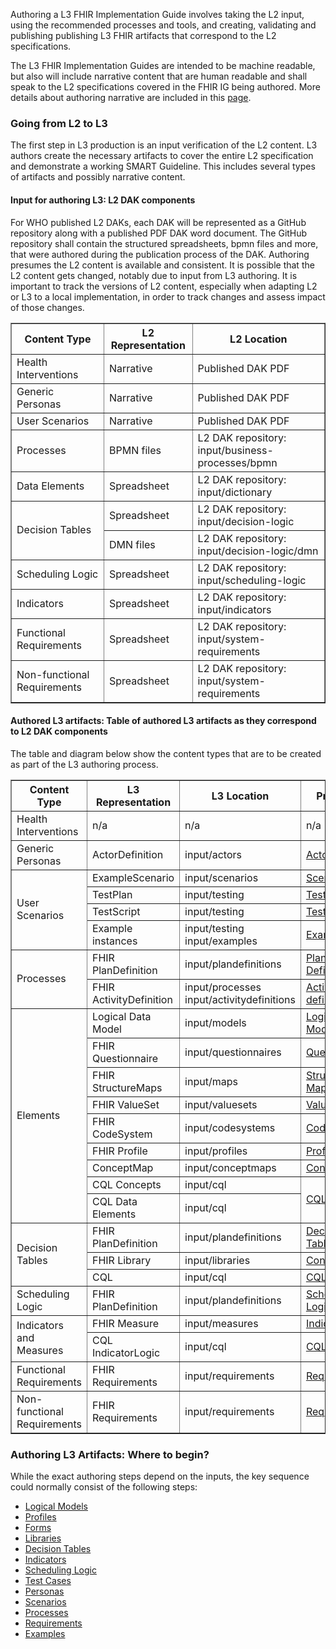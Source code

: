 

Authoring a L3 FHIR Implementation Guide involves taking the L2 input, using the recommended processes and tools, and creating, validating and publishing publishing L3 FHIR artifacts that correspond to the L2 specifications. 

The L3 FHIR Implementation Guides are intended to be machine readable, but also will include narrative content that are human readable and shall speak to the L2 specifications covered in the FHIR IG being authored. More details about authoring narrative are included in this [page](narrative.html).

### Going from L2 to L3
The first step in L3 production is an input verification of the L2 content. L3 authors create the necessary artifacts to cover the entire L2 specification and demonstrate a working SMART Guideline. This includes several types of artifacts and possibly narrative content.

#### Input for authoring L3: L2 DAK components

For WHO published L2 DAKs, each DAK will be represented as a GitHub repository along with a published PDF DAK word document. The GitHub repository shall contain the structured spreadsheets, bpmn files and more, that were authored during the publication process of the DAK. Authoring presumes the L2 content is available and consistent. It is possible that the L2 content gets changed, notably due to input from L3 authoring. It is important to track the versions of L2 content, especially when adapting L2 or L3 to a local implementation, in order to track changes and assess impact of those changes.

<table border="1">
    <thead>
        <tr>
            <th>Content Type</th>
            <th>L2 Representation</th>
            <th>L2 Location</th>
        </tr>
    </thead>
    <tbody>
        <tr>
            <td>Health Interventions</td>
            <td>Narrative</td>
            <td>Published DAK PDF</td>
        </tr>
        <tr>
            <td>Generic Personas</td>
            <td>Narrative</td>
            <td>Published DAK PDF</td>
        </tr>
        <tr>
            <td>User Scenarios</td>
            <td>Narrative</td>
            <td>Published DAK PDF</td>
        </tr>
        <tr>
            <td>Processes</td>
            <td>BPMN files</td>
            <td>L2 DAK repository: input/business-processes/bpmn</td>
        </tr>
        <tr>
            <td>Data Elements</td>
            <td>Spreadsheet</td>
            <td>L2 DAK repository: input/dictionary</td>
        </tr>
        <tr>
            <td rowspan = '2'>Decision Tables</td>
            <td>Spreadsheet</td>
            <td>L2 DAK repository: input/decision-logic</td>
        </tr>
        <tr>
            <td>DMN files</td>
            <td>L2 DAK repository: input/decision-logic/dmn</td>
        </tr>
        <tr>
            <td>Scheduling Logic</td>
            <td>Spreadsheet</td>
            <td>L2 DAK repository: input/scheduling-logic</td>
        </tr>
        <tr>
            <td>Indicators</td>
            <td>Spreadsheet</td>
            <td>L2 DAK repository: input/indicators</td>
        </tr>
        <tr>
            <td>Functional Requirements</td>
            <td>Spreadsheet</td>
            <td>L2 DAK repository: input/system-requirements</td>
        </tr>
        <tr>
            <td>Non-functional Requirements</td>
            <td>Spreadsheet</td>
            <td>L2 DAK repository: input/system-requirements</td>
        </tr>
    </tbody>
</table>

#### Authored L3 artifacts: Table of authored L3 artifacts as they correspond to L2 DAK components

The table and diagram below show the content types that are to be created as part of the L3 authoring process.

<table border="1">
    <thead>
        <tr>
            <th>Content Type</th>
            <th>L3 Representation</th>
            <th>L3 Location</th>
            <th>Procedure</th>
        </tr>
    </thead>
    <tbody>
        <tr>
            <td>Health Interventions</td>
            <td>n/a</td>
            <td>n/a</td>
            <td>n/a</td>
        </tr>
        <tr>
            <td>Generic Personas</td>
            <td>ActorDefinition</td>
            <td>input/actors</td>
            <td><a href="l3_personas.html">Actors</a></td>
        </tr>
        <tr>
            <td rowspan="4">User Scenarios</td>
            <td>ExampleScenario</td>
            <td>input/scenarios</td>
            <td><a href="l3_scenarios.html">Scenarios</a></td>
        </tr>
        <tr>
            <td>TestPlan</td>
            <td>input/testing</td>
            <td><a href="l3_testing.html">Testing</a></td>
        </tr>
        <tr>
            <td>TestScript</td>
            <td>input/testing</td>
            <td><a href="l3_testing.html">Testing</a></td>
        </tr>
        <tr>
            <td>Example instances</td>
            <td>input/testing<br/>input/examples</td>
            <td><a href="l3_examples.html">Examples</a></td>
        </tr>
        <tr>
            <td rowspan="2">Processes</td>
            <td>FHIR PlanDefinition</td>
            <td>input/plandefinitions</td>
            <td><a href="l3_processes.html">Plan Definitions</a></td>
        </tr>
        <tr>
            <td>FHIR ActivityDefinition</td>
            <td>input/processes<br/>input/activitydefinitions</td>
            <td><a href="l3_processes.html">Activity definitions</a></td>
        </tr>
        <tr>
            <td rowspan="9">Elements</td>
            <td>Logical Data Model</td>
            <td>input/models</td>
            <td><a href="l3_logicalmodels.html">Logical Models</a></td>
        </tr>
        <tr>
            <td>FHIR Questionnaire</td>
            <td>input/questionnaires</td>
            <td><a href="l3_forms.html">Questionnaires</a></td>
        </tr>
        <tr>
            <td>FHIR StructureMaps</td>
            <td>input/maps</td>
            <td><a href="l3_structuremaps.html">Structure Maps</a></td>
        </tr>
        <tr>
            <td>FHIR ValueSet</td>
            <td>input/valuesets</td>
            <td><a href="l3_valuesets.html">ValueSets</a></td>
        </tr>
        <tr>
            <td>FHIR CodeSystem</td>
            <td>input/codesystems</td>
            <td><a href="l3_codesystems.html">CodeSystems</a></td>
        </tr>
        <tr>
            <td>FHIR Profile</td>
            <td>input/profiles</td>
            <td><a href="l3_profiles.html">Profiles</a></td>
        </tr>
        <tr>
            <td>ConceptMap</td>
            <td>input/conceptmaps</td>
            <td><a href="l3_conceptmaps.html">Concept Maps</a></td>
        </tr>
        <tr>
            <td>CQL Concepts</td>
            <td>input/cql</td>
            <td rowspan="2"><a href="l3_cql.html">CQL</a></td>
        </tr>
        <tr>
            <td>CQL Data Elements</td>
            <td>input/cql</td>
        </tr>
        <tr>
            <td rowspan="3">Decision Tables</td>
            <td>FHIR PlanDefinition</td>
            <td>input/plandefinitions</td>
            <td><a href="l3_decisiontables.html">Decision Tables</a></td>
        </tr>
        <tr>
            <td>FHIR Library</td>
            <td>input/libraries</td>
            <td><a href="l3_conceptmaps.html">Concept Maps</a></td>
        </tr>
        <tr>
            <td>CQL</td>
            <td>input/cql</td>
            <td><a href="l3_cql.html">CQL</a></td>
        </tr>
        <tr>
            <td rowspan="1">Scheduling Logic</td>
            <td>FHIR PlanDefinition</td>
            <td>input/plandefinitions</td>
            <td rowspan="1"><a href="l3_schedulinglogic.html">Scheduling Logic</a></td>
        </tr>
        <tr>
            <td rowspan="2">Indicators and Measures</td>
            <td>FHIR Measure</td>
            <td>input/measures</td>
            <td rowspan="1"><a href="l3_indicators.html">Indicators</a></td>
        </tr>
        <tr>
            <td>CQL IndicatorLogic</td>
            <td>input/cql</td>
            <td><a href="l3_cql.html">CQL</a></td>
        </tr>
        <tr>
            <td>Functional Requirements</td>
            <td>FHIR Requirements</td>
            <td>input/requirements</td>
            <td><a href="l3_requirements.html">Requirements</a></td>
        </tr>
        <tr>
            <td>Non-functional Requirements</td>
            <td>FHIR Requirements</td>
            <td>input/requirements</td>
            <td><a href="l3_requirements.html">Requirements</a></td>
        </tr>
    </tbody>
</table>

### Authoring L3 Artifacts: Where to begin?
While the exact authoring steps depend on the inputs, the key sequence could normally consist of the following steps: 

* [Logical Models](l3_logicalmodels.html)
* [Profiles](l3_profiles.html)
* [Forms](l3_forms.html)
* [Libraries](l3_libraries.html)
* [Decision Tables](l3_decisiontables.html)
* [Indicators](l3_indicators.html)
* [Scheduling Logic](l3_schedulinglogic.html)
* [Test Cases](l3_testing.html)
* [Personas](l3_personas.html)
* [Scenarios](l3_scenarios.html)
* [Processes](l3_processes.html)
* [Requirements](l3_requirements.html)
* [Examples](l3_examples.html)


